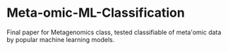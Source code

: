 # Meta-omic-ML-Classification
Final paper for Metagenomics class, tested classifiable of meta'omic data by popular machine learning models.
